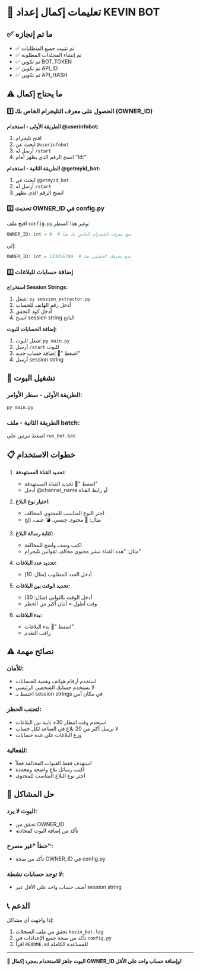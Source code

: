 # 🚀 تعليمات إكمال إعداد KEVIN BOT

## ✅ ما تم إنجازه
- ✅ تم تثبيت جميع المتطلبات
- ✅ تم إنشاء المجلدات المطلوبة
- ✅ تم تكوين BOT_TOKEN
- ✅ تم تكوين API_ID
- ✅ تم تكوين API_HASH

## ⚠️ ما يحتاج إكمال

### 1️⃣ الحصول على معرف التليجرام الخاص بك (OWNER_ID)

**الطريقة الأولى - استخدام @userinfobot:**
1. افتح تليجرام
2. ابحث عن `@userinfobot`
3. أرسل له `/start`
4. انسخ الرقم الذي يظهر أمام "Id:"

**الطريقة الثانية - استخدام @getmyid_bot:**
1. ابحث عن `@getmyid_bot`
2. أرسل له `/start`
3. انسخ الرقم الذي يظهر

### 2️⃣ تحديث OWNER_ID في config.py

افتح ملف `config.py` وغير هذا السطر:
```python
OWNER_ID: int = 0  # ضع معرف التليجرام الخاص بك هنا
```

إلى:
```python
OWNER_ID: int = 123456789  # ضع معرفك الحقيقي هنا
```

### 3️⃣ إضافة حسابات للبلاغات

**استخراج Session Strings:**
1. شغل: `py session_extractor.py`
2. أدخل رقم الهاتف للحساب
3. أدخل كود التحقق
4. انسخ session string الناتج

**إضافة الحسابات للبوت:**
1. شغل البوت: `py main.py`
2. أرسل `/start` للبوت
3. اضغط "👤 إضافة حساب جديد"
4. أرسل session string

## 🚀 تشغيل البوت

### الطريقة الأولى - سطر الأوامر:
```bash
py main.py
```

### الطريقة الثانية - ملف batch:
اضغط مرتين على `run_bot.bat`

## 📋 خطوات الاستخدام

1. **تحديد القناة المستهدفة:**
   - اضغط "📡 تحديد القناة المستهدفة"
   - أدخل @channel_name أو رابط القناة

2. **اختيار نوع البلاغ:**
   - اختر النوع المناسب للمحتوى المخالف
   - مثال: 🔞 محتوى جنسي، 💣 عنف، إلخ

3. **كتابة رسالة البلاغ:**
   - اكتب وصف واضح للمخالفة
   - مثال: "هذه القناة تنشر محتوى مخالف لقوانين تليجرام"

4. **تحديد عدد البلاغات:**
   - أدخل العدد المطلوب (مثال: 10)

5. **تحديد الوقت بين البلاغات:**
   - أدخل الوقت بالثواني (مثال: 30)
   - وقت أطول = أمان أكبر من الحظر

6. **بدء البلاغات:**
   - اضغط "🚀 بدء البلاغات"
   - راقب التقدم

## ⚠️ نصائح مهمة

### للأمان:
- استخدم أرقام هواتف وهمية للحسابات
- لا تستخدم حسابك الشخصي الرئيسي
- احتفظ بـ session strings في مكان آمن

### لتجنب الحظر:
- استخدم وقت انتظار 30+ ثانية بين البلاغات
- لا ترسل أكثر من 20 بلاغ في الساعة لكل حساب
- وزع البلاغات على عدة حسابات

### للفعالية:
- استهدف فقط القنوات المخالفة فعلاً
- اكتب رسائل بلاغ واضحة ومحددة
- اختر نوع البلاغ المناسب للمحتوى

## 🔧 حل المشاكل

### البوت لا يرد:
- تحقق من OWNER_ID
- تأكد من إضافة البوت كمحادثة

### خطأ "غير مصرح":
- تأكد من صحة OWNER_ID في config.py

### لا توجد حسابات نشطة:
- أضف حساب واحد على الأقل عبر session string

## 📞 الدعم

إذا واجهت أي مشاكل:
1. تحقق من ملف السجلات `kevin_bot.log`
2. تأكد من صحة جميع الإعدادات في `config.py`
3. اقرأ `README.md` للمساعدة الكاملة

---

**🎯 البوت جاهز للاستخدام بمجرد إكمال OWNER_ID وإضافة حساب واحد على الأقل!**